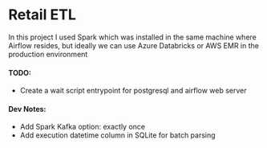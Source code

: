 # Retail ETL

In this project I used Spark which was installed in the same machine where Airflow resides,
but ideally we can use Azure Databricks or AWS EMR in the production environment

#### TODO:
* Create a wait script entrypoint for postgresql and airflow web server 

#### Dev Notes:
* Add Spark Kafka option: exactly once
* Add execution datetime column in SQLite for batch parsing